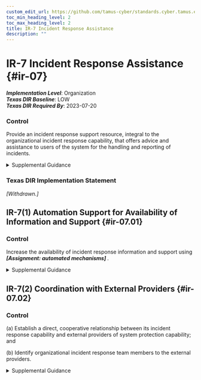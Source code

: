```yaml
---
custom_edit_url: https://github.com/tamus-cyber/standards.cyber.tamus.edu/tree/main/static/content/tamus.edu/TAMUS_profile.xml
toc_min_heading_level: 2
toc_max_heading_level: 2
title: IR-7 Incident Response Assistance
description: ""
---
```


# IR-7 Incident Response Assistance {#ir-07}

_**Implementation Level**_: Organization\
_**Texas DIR Baseline**_: LOW\
_**Texas DIR Required By**_: 2023-07-20

### Control

Provide an incident response support resource, integral to the organizational incident response capability, that offers advice and assistance to users of the system for the handling and reporting of incidents.

<details>
  <summary>Supplemental Guidance</summary>

Incident response support resources provided by organizations include help desks, assistance groups, automated ticketing systems to open and track incident response tickets, and access to forensics services or consumer redress services, when required.

</details>

### Texas DIR Implementation Statement

<prop xmlns="http://csrc.nist.gov/ns/oscal/1.0" name="status" value="withdrawn">
               <em>[Withdrawn.]</em>
            </prop>
         

## IR-7(1) Automation Support for Availability of Information and Support {#ir-07.01}

### Control

Increase the availability of incident response information and support using <strong>                     <em>[Assignment: automated mechanisms]</em>                  </strong>.

<details>
  <summary>Supplemental Guidance</summary>

Automated mechanisms can provide a push or pull capability for users to obtain incident response assistance. For example, individuals may have access to a website to query the assistance capability, or the assistance capability can proactively send incident response information to users (general distribution or targeted) as part of increasing understanding of current response capabilities and support.

</details>

## IR-7(2) Coordination with External Providers {#ir-07.02}

### Control

(a) Establish a direct, cooperative relationship between its incident response capability and external providers of system protection capability; and

(b) Identify organizational incident response team members to the external providers.

<details>
  <summary>Supplemental Guidance</summary>

External providers of a system protection capability include the Computer Network Defense program within the U.S. Department of Defense. External providers help to protect, monitor, analyze, detect, and respond to unauthorized activity within organizational information systems and networks. It may be beneficial to have agreements in place with external providers to clarify the roles and responsibilities of each party before an incident occurs.

</details>

